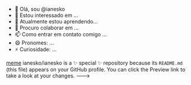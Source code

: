 - 👋 Olá, sou @ianesko
- 👀 Estou interessado em ...
- 🌱 Atualmente estou aprendendo...
- 💞️ Procuro colaborar em ...
- 📫 Como entrar em contato comigo ...
- 😄 Pronomes: ...
- ⚡ Curiosidade: ...

[meme](https://media1.tenor.com/m/4j_zmBd3lGoAAAAd/neymar-neymar-jr.gif)
ianesko/ianesko is a ✨ special ✨ repository because its `README.md` (this file) appears on your GitHub profile.
You can click the Preview link to take a look at your changes.
--->
